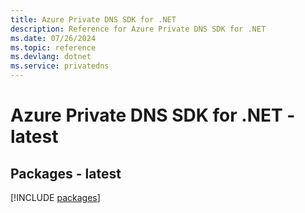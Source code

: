 ```yaml
---
title: Azure Private DNS SDK for .NET
description: Reference for Azure Private DNS SDK for .NET
ms.date: 07/26/2024
ms.topic: reference
ms.devlang: dotnet
ms.service: privatedns
---
```

# Azure Private DNS SDK for .NET - latest
## Packages - latest
[!INCLUDE [packages](private-dns-index.md)]